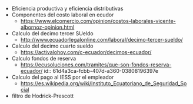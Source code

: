 - Eficiencia productiva y eficiencia distributivas
- Componentes del costo laboral en ecudor
	- https://www.elcomercio.com/opinion/costos-laborales-vicente-albornoz-opinion.html
- Calculo del decimo tercer SUeldo
	- http://www.ecuadorlegalonline.com/laboral/decimo-tercer-sueldo/
- Calculo del decimo cuarto sueldo
	- https://activalohoy.com/c-ecuador/decimos-ecuador/
- Calculo fondos de reserva
	- https://ecusoluciones.com/tramites/que-son-fondos-reserva-ecuador/
	  id:: 61d4a3ca-fcbb-407d-a360-03808196397e
- Calculo del pago al IESS por el empleador
	- https://es.wikipedia.org/wiki/Instituto_Ecuatoriano_de_Seguridad_Social
- filtro de Hodrick-Prescott